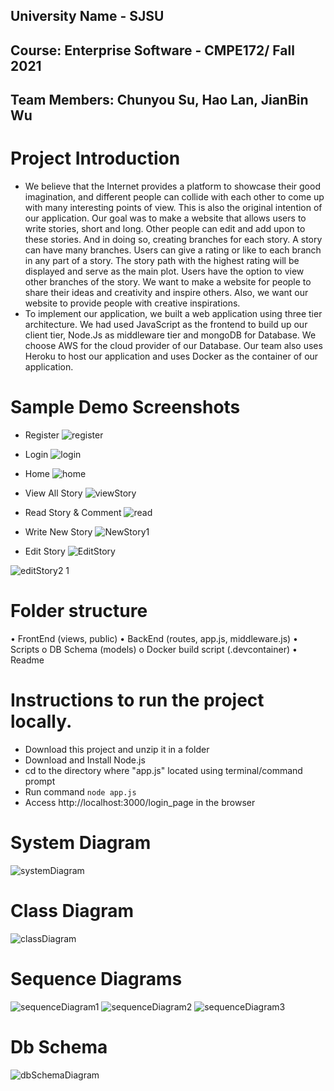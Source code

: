 ## University Name - SJSU 
## Course: Enterprise Software - CMPE172/ Fall 2021
## Team Members: Chunyou Su, Hao Lan, JianBin Wu

# Project Introduction 
-  We believe that the Internet provides a platform to showcase their good imagination, and different people can collide with each other to come up with many interesting points of view. This is also the original intention of our application. Our goal was to make a website that allows users to write stories, short and long. Other people can edit and add upon to these stories. And in doing so, creating branches for each story. A story can have many branches. Users can give a rating or like to each branch in any part of a story. The story path with the highest rating will be displayed and serve as the main plot. Users have the option to view other branches of the story. We want to make a website for people to share their ideas and creativity and inspire others. Also, we want our website to provide people with creative inspirations. 
-  To implement our application, we built a web application using three tier architecture. We had used JavaScript as the frontend to build up our client tier, Node.Js as middleware tier and mongoDB for Database. We choose AWS for the cloud provider of our Database. Our team also uses Heroku to host our application and uses Docker as the container of our application.
  
# Sample Demo Screenshots 
- Register
![register](https://user-images.githubusercontent.com/70332991/142042376-7ddc7bac-6515-4e79-bdb6-032840228ede.png)

- Login
![login](https://user-images.githubusercontent.com/70332991/142042406-1134f3f2-8ee1-4be5-b87c-f2808fe3897a.png)

- Home
![home](https://user-images.githubusercontent.com/70332991/142042432-23ebc4b9-9611-4432-8695-0343118c6ec4.png)

- View All Story
![viewStory](https://user-images.githubusercontent.com/70332991/142042446-f81edba9-bf9c-444b-8d18-4387b4d1f95a.png)

- Read Story & Comment
![read](https://user-images.githubusercontent.com/70332991/142044357-6604244d-4190-4888-8e65-be0546b0b279.png)

- Write New Story
![NewStory1](https://user-images.githubusercontent.com/70332991/142043763-e838779a-2517-46d8-9dfc-cbfbfdf1895a.png)

- Edit Story
![EditStory](https://user-images.githubusercontent.com/70332991/142042518-90ab886f-7f2a-49fe-8270-21033aed43a0.png)
 
![editStory2 1](https://user-images.githubusercontent.com/70332991/142043733-134328ff-9de1-4fe7-89a6-38b0e2b8acfa.png)


# Folder structure
• FrontEnd (views, public) 
• BackEnd (routes, app.js, middleware.js)
• Scripts 
o DB Schema (models)
o Docker build script (.devcontainer)
• Readme

# Instructions to run the project locally.
-   Download this project and unzip it in a folder
-   Download and Install Node.js
-   cd to the directory where "app.js" located using terminal/command prompt
-   Run command `node app.js`
-   Access http://localhost:3000/login_page in the browser

# System Diagram
![systemDiagram](https://user-images.githubusercontent.com/70332991/142039418-35941212-471a-4242-b18b-fafaf976271b.png)

# Class Diagram
![classDiagram](https://user-images.githubusercontent.com/70332991/142040236-5943f762-8e43-4976-9d19-a940c8908f84.png)

# Sequence Diagrams
![sequenceDiagram1](https://user-images.githubusercontent.com/70332991/142040275-0f0d7134-3fa8-4883-921b-25d24d9aae54.png)
![sequenceDiagram2](https://user-images.githubusercontent.com/70332991/142040304-38fde91a-1d5f-4906-8050-4973679be60a.png)
![sequenceDiagram3](https://user-images.githubusercontent.com/70332991/142040331-e49c62cc-8f84-43d4-a706-7ee7408aeaee.png)

# Db Schema
![dbSchemaDiagram](https://user-images.githubusercontent.com/70332991/142040342-8b7a6b7b-116e-46bd-8e18-b970459a9b04.png)
